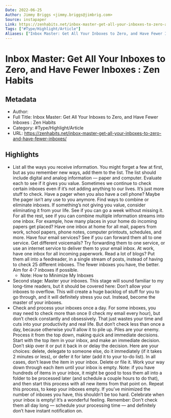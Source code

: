 ```yaml
---
Date: 2022-06-25
Author: Jimmy Briggs <jimmy.briggs@jimbrig.com>
Source: instapaper
Link: https://zenhabits.net/inbox-master-get-all-your-inboxes-to-zero-and-have-fewer-inboxes/
Tags: ["#Type/Highlight/Article"]
Aliases: ["Inbox Master: Get All Your Inboxes to Zero, and Have Fewer Inboxes : Zen Habits", "Inbox Master: Get All Your Inboxes to Zero, and Have Fewer Inboxes : Zen Habits"]
---
```

# Inbox Master: Get All Your Inboxes to Zero, and Have Fewer Inboxes : Zen Habits

## Metadata
- Author: 
- Full Title: Inbox Master: Get All Your Inboxes to Zero, and Have Fewer Inboxes : Zen Habits
- Category: #Type/Highlight/Article
- URL: https://zenhabits.net/inbox-master-get-all-your-inboxes-to-zero-and-have-fewer-inboxes/

## Highlights
- List all the ways you receive information. You might forget a few at first, but as you remember new ways, add them to the list. The list should include digital and analog information — paper and computer.
  Evaluate each to see if it gives you value. Sometimes we continue to check certain inboxes even if it’s not adding anything to our lives. It’s just more stuff to check. Have a pager when you also have a cell phone? Maybe the pager isn’t any use to you anymore.
  Find ways to combine or eliminate inboxes. If something’s not giving you value, consider eliminating it from your life. See if you can go a week without missing it. For all the rest, see if you can combine multiple information streams into one inbox. For example, how many places in your home do incoming papers get placed? Have one inbox at home for all mail, papers from work, school papers, phone notes, computer printouts, schedules, and more. Have four email services? See if you can forward them all to one service. Get different voicemails? Try forwarding them to one service, or use an internet service to deliver them to your email inbox. At work, have one inbox for all incoming paperwork. Read a lot of blogs? Put them all into a feedreader, in a single stream of posts, instead of having to check 25 different inboxes. The fewer inboxes you have, the better. Aim for 4-7 inboxes if possible.
    - Note: How to Minimize My Inboxes
- Second stage: Master your inboxes. This stage will sound familiar to my long-time readers, but it should be covered here: Don’t allow your inboxes to overflow. This will create a huge backlog of stuff for you to go through, and it will definitely stress you out. Instead, become the master of your inboxes.
- Check and process your inboxes once a day. For some inboxes, you may need to check more than once (I check my email every hour), but don’t check constantly and obsessively. That just wastes your time and cuts into your productivity and real life. But don’t check less than once a day, because otherwise you’ll allow it to pile up. Piles are your enemy.
  Process it from the top down, making quick and immediate decisions. Start with the top item in your inbox, and make an immediate decision. Don’t skip over it or put it back in or delay the decision. Here are your choices: delete, delegate to someone else, do it immediately (if it takes 2 minutes or less), or defer it for later (add it to your to-do list). In all cases, don’t leave the item in your inbox. Delete or file it. Work your way down through each item until your inbox is empty. Note: if you have hundreds of items in your inbox, it might be good to toss them all into a folder to be processed later (and schedule a couple hours to do that), and then start this process with all new items from that point on.
  Repeat this process, to keep your inboxes empty. If you’ve minimized the number of inboxes you have, this shouldn’t be too hard. Celebrate when your inbox is empty! It’s a wonderful feeling. Remember: Don’t check them all day long — schedule your processing time — and definitely don’t have instant notification on.

